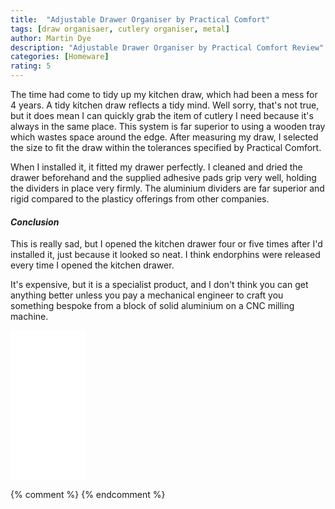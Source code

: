 ```yaml
---
title:  "Adjustable Drawer Organiser by Practical Comfort"
tags: [draw organisaer, cutlery organiser, metal]
author: Martin Dye
description: "Adjustable Drawer Organiser by Practical Comfort Review"
categories: [Homeware]
rating: 5
---
```


The time had come to tidy up my kitchen draw, which had been a mess for 4 years. A tidy kitchen draw reflects a tidy mind.
Well sorry, that's not true, but it does mean I can quickly grab the item of cutlery I need because it's always in the same
place. This system is far superior to using a wooden tray which wastes space around the edge. After measuring my draw, I
selected the size to fit the draw within the tolerances specified by Practical Comfort.

When I installed it, it fitted my drawer perfectly. I cleaned and dried the drawer beforehand and the supplied
adhesive pads grip very well, holding the dividers in place very firmly. The aluminium dividers are far superior
and rigid compared to the plasticy offerings from other companies.

<h4><em>Conclusion</em></h4>

This is really sad, but I opened the kitchen drawer four or five times after I'd installed it, just because it looked so
neat. I think endorphins were released every time I opened the kitchen drawer.

It's expensive, but it is a specialist product, and I don't think you can get anything better unless you pay a
mechanical engineer to craft you something bespoke from a block of solid aluminium on a CNC milling machine.

<iframe style="width:120px;height:240px;" marginwidth="0" marginheight="0" scrolling="no" frameborder="0" src="//ws-eu.amazon-adsystem.com/widgets/q?ServiceVersion=20070822&OneJS=1&Operation=GetAdHtml&MarketPlace=GB&source=ac&ref=tf_til&ad_type=product_link&tracking_id={{site.affid}}&marketplace=amazon&region=GB&placement=B01GN44WR8&asins=B01GN44WR8&linkId=03b2613aa4ca85516ff91669e726819c&show_border=true&link_opens_in_new_window=false&price_color=333333&title_color=0066c0&bg_color=f2f2f2">
</iframe>
	
{% comment %}
{% endcomment %}